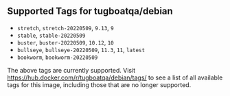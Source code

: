## Supported Tags for tugboatqa/debian

* `stretch`, `stretch-20220509`, `9.13`, `9`
* `stable`, `stable-20220509`
* `buster`, `buster-20220509`, `10.12`, `10`
* `bullseye`, `bullseye-20220509`, `11.3`, `11`, `latest`
* `bookworm`, `bookworm-20220509`

The above tags are currently supported. Visit https://hub.docker.com/r/tugboatqa/debian/tags/ to see a list of all available tags for this image, including those that are no longer supported.
